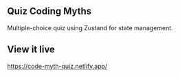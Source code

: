 ## Quiz Coding Myths

Multiple-choice quiz using Zustand for state management.

## View it live

https://code-myth-quiz.netlify.app/
